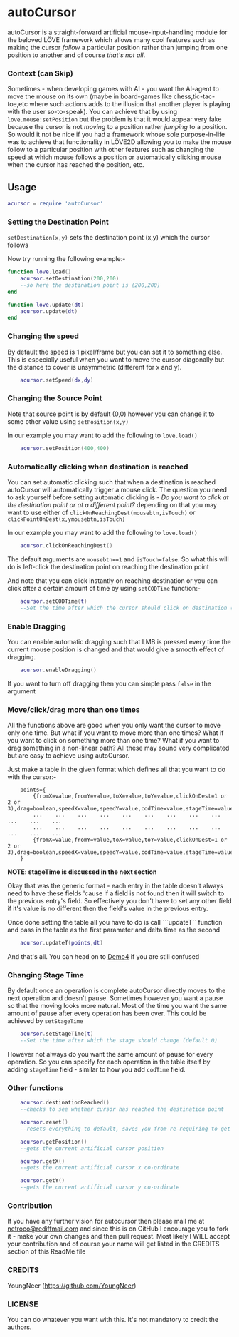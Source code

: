 # autoCursor

autoCursor is a straight-forward artificial mouse-input-handling module for the beloved LÖVE framework which allows many cool features such as making the cursor _follow_ a particular position rather than jumping from one position to another and of course *that's not all*.

### Context (can Skip)

Sometimes - when developing games with AI - you want the AI-agent to move the mouse on its own (maybe in board-games like chess,tic-tac-toe,etc where such actions adds to the illusion that another player is playing with the user so-to-speak).
You can achieve that by using ```love.mouse:setPosition``` but the problem is that it would appear very fake because the cursor is not _moving_ to a position rather _jumping_ to a position. So would it not be nice if you had a framework whose sole purpose-in-life was to achieve that functionality in LÖVE2D allowing you to make the mouse follow to a particular position with other features such as changing the speed at which mouse follows a position or automatically clicking mouse when the cursor has reached the position, etc.

## Usage

```lua
acursor = require 'autoCursor'
```

### Setting the Destination Point

```setDestination(x,y)``` sets the destination point (x,y) which the cursor follows

Now try running the following example:-

```lua
function love.load()
    acursor.setDestination(200,200)
    --so here the destination point is (200,200)
end

function love.update(dt)
    acursor.update(dt)
end
```

### Changing the speed

By default the speed is 1 pixel/frame but you can set it to something else. This is especially useful when you want to move the cursor diagonally but the distance to cover is unsymmetric (different for x and y).

```lua
    acursor.setSpeed(dx,dy)
```

### Changing the Source Point

Note that source point is by default (0,0) however you can change it to some other value using ```setPosition(x,y)```

In our example you may want to add the following to ```love.load()```
```lua
    acursor.setPosition(400,400)
```

### Automatically clicking when destination is reached

You can set automatic clicking such that when a destination is reached autoCursor will automatically trigger a mouse click. The question you need to ask yourself before setting automatic clicking is - *Do you want to click at the destination point or at a different point?* depending on that you may want to use either of ```clickOnReachingDest(mousebtn,isTouch)``` or ```clickPointOnDest(x,ymousebtn,isTouch) ```

In our example you may want to add the following to ```love.load()```
```lua
    acursor.clickOnReachingDest()
```
The default arguments are ```mousebtn==1``` and ```isTouch=false```. So what this will do is left-click the destination point on reaching the destination point

And note that you can click instantly on reaching destination or you can click after a certain amount of time by using `setCODTime` function:-
```lua
	acursor.setCODTime(t)
	--Set the time after which the cursor should click on destination (default 0)
```

### Enable Dragging

You can enable automatic dragging such that LMB is pressed every time the current mouse position is changed and that would give a smooth effect of dragging.

```lua
    acursor.enableDragging()
```

If you want to turn off dragging then you can simple pass `false` in the argument

### Move/click/drag more than one times

All the functions above are good when you only want the cursor to move only one time. But what if you want to move more than one times? What if you want to click on something more than one time? What if you want to drag something in a non-linear path? All these may sound very complicated but are easy to achieve using autoCursor.

Just make a table in the given format which defines all that you want to do with the cursor:-

```
	points={
		{fromX=value,fromY=value,toX=value,toY=value,clickOnDest=1 or 2 or 3),drag=boolean,speedX=value,speedY=value,codTime=value,stageTime=value}
		...    ...    ...    ...    ...    ...    ...    ...    ...    ...    ...    ...
		...    ...    ...    ...    ...    ...    ...    ...    ...    ...    ...    ...
		{fromX=value,fromY=value,toX=value,toY=value,clickOnDest=1 or 2 or 3),drag=boolean,speedX=value,speedY=value,codTime=value,stageTime=value}
	}
```

**NOTE: stageTime is discussed in the next section**

Okay that was the generic format - each entry in the table doesn't always need to have these fields 'cause if a field is not found then it will switch to the previous entry's field. So effectively you don't have to set any other field if it's value is no different then the field's value in the previous entry.

Once done setting the table all you have to do is call ```updateT`` function and pass in the table as the first parameter and delta time as the second

```lua
	acursor.updateT(points,dt)
```

And that's all. You can head on to <a href="https://github.com/YoungNeer/lovelib/tree/master/autocursor/Demos/Demo4">Demo4</a> if you are still confused

### Changing Stage Time

By default once an operation is complete autoCursor directly moves to the next operation and doesn't pause. Sometimes however you want a pause so that the moving looks more natural. Most of the time you want the same amount of pause after every operation has been over. This could be achieved by `setStageTime`

```lua
	acursor.setStageTime(t)
	--Set the time after which the stage should change (default 0)
```

However not always do you want the same amount of pause for every operation. So you can specify for each operation in the table itself by adding `stageTime` field - similar to how you add `codTime` field.

### Other functions

```lua
    acursor.destinationReached()
	--checks to see whether cursor has reached the destination point 

	acursor.reset()
	--resets everything to default, saves you from re-requiring to get default values

	acursor.getPosition()
	--gets the current artificial cursor position

	acursor.getX()
	--gets the current artificial cursor x co-ordinate

	acursor.getY()
	--gets the current artificial cursor y co-ordinate
```


### Contribution

If you have any further vision for autocursor then please mail me at netroco@rediffmail.com and since this is on GitHub I encourage you to fork it - make your own changes and then pull request. Most likely I WILL accept your contribution and of course your name will get listed in the CREDITS section of this ReadMe file

### CREDITS

YoungNeer (https://github.com/YoungNeer)

### LICENSE

You can do whatever you want with this. It's not mandatory to credit the authors.


